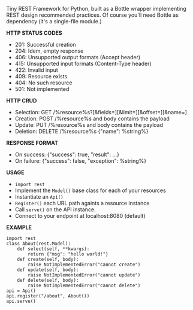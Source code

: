 Tiny REST Framework for Python,
built as a Bottle wrapper implementing REST design recommended practices.
Of course you'll need Bottle as dependency (it's a single-file module.)

**HTTP STATUS CODES**

  * 201: Successful creation
  * 204: Idem, empty response
  * 406: Unsupported output formats (Accept header)
  * 415: Unsupported input formats (Content-Type header)
  * 422: Invalid input
  * 409: Resource exists
  * 404: No such resource
  * 501: Not implemented

**HTTP CRUD**

  * Selection: GET /%resource%s?[&fields=][&limit=][&offset=][&name=]
  * Creation: POST /%resource%s and body contains the payload
  * Update: PUT /%resource%s and body contains the payload
  * Deletion: DELETE /%resource%s {"name": %string%}

**RESPONSE FORMAT**

  * On success: {"success": true, "result": …}
  * On failure: {"success": false, "exception": %string%}

**USAGE**

  - `import rest`
  - Implement the `Model()` base class for each of your resources
  - Instantiate an `Api()`
  - `Register()` each URL path againts a resource instance
  - Call `serve()` on the API instance.
  - Connect to your endpoint at localhost:8080 (default)

**EXAMPLE**

	import rest
	class About(rest.Model):
		def select(self, **kwargs):
			return {"msg": "hello world!"}
		def create(self, body):
			raise NotImplementedError("cannot create")
		def update(self, body):
			raise NotImplementedError("cannot update")
		def delete(self, body):
			raise NotImplementedError("cannot delete")
	api = Api()
	api.register("/about", About())
	api.serve()

